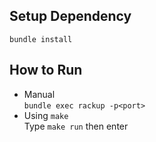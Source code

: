 ## Setup Dependency ##
`bundle install`<br>

## How to Run ##
- Manual<br>
  `bundle exec rackup -p<port>`<br>
- Using `make`<br>
  Type `make run` then enter<br>
